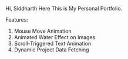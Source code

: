 Hi, Siddharth Here This is My Personal Portfolio.

Features:

1. Mouse Move Animation
2. Animated Water Effect on Images
3. Scroll-Triggered Text Animation
4. Dynamic Project Data Fetching
